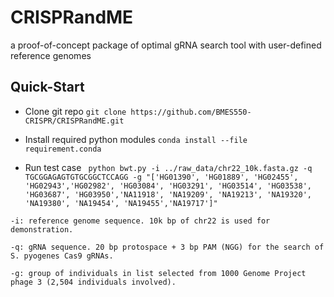 CRISPRandME
===============================


a proof-of-concept package of optimal gRNA search tool with user-defined reference genomes

Quick-Start
--------
* Clone git repo
`git clone https://github.com/BMES550-CRISPR/CRISPRandME.git`

* Install required python modules
`conda install --file requirement.conda`

* Run test case
` python bwt.py -i ../raw_data/chr22_10k.fasta.gz -q TGCGGAGAGTGTGCGGCTCCAGG -g "['HG01390', 'HG01889', 'HG02455', 'HG02943','HG02982', 'HG03084', 'HG03291', 'HG03514', 'HG03538', 'HG03687', 'HG03950','NA11918', 'NA19209', 'NA19213', 'NA19320', 'NA19380', 'NA19454', 'NA19455','NA19717']"`

`-i: reference genome sequence. 10k bp of chr22 is used for demonstration.`

`-q: gRNA sequence. 20 bp protospace + 3 bp PAM (NGG) for the search of S. pyogenes Cas9 gRNAs.`

`-g: group of individuals in list selected from 1000 Genome Project phage 3 (2,504 individuals involved).`
